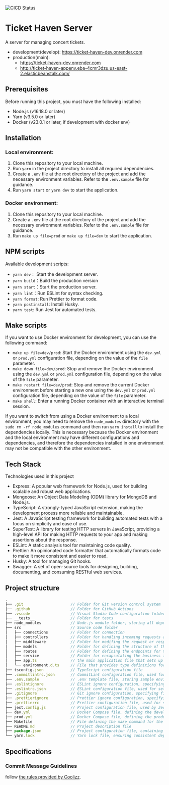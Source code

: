 ![CICD Status](https://github.com/yeha98555/ticket-haven-server/actions/workflows/render.yml/badge.svg)

# Ticket Haven Server
A server for managing concert tickets.
- development(develop): https://ticket-haven-dev.onrender.com
- production(main):
  - https://ticket-haven-dev.onrender.com
  - http://ticket-haven-appenv.eba-4cmr3dzu.us-east-2.elasticbeanstalk.com/

## Prerequisites
Before running this project, you must have the following installed:

- Node.js (v16.18.0 or later)
- Yarn (v3.5.0 or later)
- Docker (v23.0.1 or later, if development with docker env)

## Installation
### Local environment:

1. Clone this repository to your local machine.
2. Run `yarn` in the project directory to install all required dependencies.
3. Create a `.env` file at the root directory of the project and add the necessary environment variables. Refer to the `.env.sample` file for guidance.
4. Run `yarn start` or `yarn dev` to start the application.

### Docker environment:

1. Clone this repository to your local machine.
2. Create a `.env` file at the root directory of the project and add the necessary environment variables. Refer to the `.env.sample` file for guidance.
3. Run `make up file=prod` or `make up file=dev` to start the application.

## NPM scripts
Available development scripts:

- `yarn dev`： Start the development server.
- `yarn build`：Build the production version
- `yarn start`：Start the production server.
- `yarn lint`：Run ESLint for syntax checking.
- `yarn format`: Run Prettier to format code.
- `yarn postinstall`: Install Husky.
- `yarn test`: Run Jest for automated tests.

## Make scripts
If you want to use Docker environment for development, you can use the following command:

- `make up file=dev/prod`: Start the Docker environment using the `dev.yml` or `prod.yml` configuration file, depending on the value of the `file` parameter.
- `make down file=dev/prod`: Stop and remove the Docker environment using the `dev.yml` or `prod.yml` configuration file, depending on the value of the `file` parameter.
- `make restart file=dev/prod`: Stop and remove the current Docker environment before starting a new one using the `dev.yml` or `prod.yml` configuration file, depending on the value of the `file` parameter.
- `make shell`: Enter a running Docker container with an interactive terminal session.

If you want to switch from using a Docker environment to a local environment, you may need to remove the `node_modules` directory with the  `sudo rm -rf node_modules` command and then run `yarn install` to install the dependencies locally. This is necessary because the Docker environment and the local environment may have different configurations and dependencies, and therefore the dependencies installed in one environment may not be compatible with the other environment.


## Tech Stack
Technologies used in this project

- Express: A popular web framework for Node.js, used for building scalable and robust web applications.
- Mongoose: An Object Data Modeling (ODM) library for MongoDB and Node.js.
- TypeScript: A strongly-typed JavaScript extension, making the development process more reliable and maintainable.
- Jest: A JavaScript testing framework for building automated tests with a focus on simplicity and ease of use.
- SuperTest: A library for testing HTTP servers in JavaScript, providing a high-level API for making HTTP requests to your app and making assertions about the response.
- ESLint: A static analysis tool for maintaining code quality.
- Prettier: An opinionated code formatter that automatically formats code to make it more consistent and easier to read.
- Husky: A tool for managing Git hooks.
- Swagger: A set of open-source tools for designing, building, documenting, and consuming RESTful web services.

## Project structure
```javascript
.
├── .git                     // Folder for Git version control system
├── .github                  // Folder for GitHub Actions
├── .vscode                  // Visual Studio Code configuration folder
├── __tests__                // Folder for tests
├── node_modules             // Node.js module folder, storing all dependencies
├── src                      // Source code folder
│   ├── connections          // Folder for connection
│   ├── controllers          // Folder for handling incoming requests and sending responses back to the client
│   ├── middleware           // Folder for modifing the request or response objects before or after they reach the controller.
│   ├── models               // Folder for defining the structure of the data that will be stored in the database
│   ├── routes               // Folder for defining the endpoints for the API and mapping them to the corresponding controller functions
│   ├── service              // Folder for encapsulating the business logic of the application and interact with the models and controllers
│   ├── app.ts               // the main application file that sets up the Express app, defines middleware, and registers the routes
│   └── environment.d.ts     // File that provides type definitions for environment variables used in the project.
├── tsconfig.json            // TypeScript configuration file
├── .commitlintrc.json       // CommitLint configuration file, used for checking the format of Git commit messages
├── .env.sample              // .env template file, storing sample environment variables
├── .eslintignore            // ESLint ignore configuration, specifying files that don't need syntax checking
├── .eslintrc.json           // ESLint configuration file, used for setting syntax checking rules
├── .gitignore               // Git ignore configuration, specifying files that don't need version control
├── .prettierignore          // Prettier ignore configuration, specifying files that don't need code formatting
├── .prettierrc              // Prettier configuration file, used for setting code formatting rules
├── jest.config.js           // Project configuration file, used by Jest testing framework for JavaScript projects
├── dev.yml                  // Docker Compose file, defining the development environment for a project
├── prod.yml                 // Docker Compose file, defining the production environment for a project
├── Makefile                 // File defining the make command for the execution of Docker Compose commands
├── README.md                // Project description file
├── package.json             // Project configuration file, containing project information, scripts, and dependencies
└── yarn.lock                // Yarn lock file, ensuring consistent dependency versions
```

## Specifications

### Commit Message Guidelines
follow [the rules provided by Coolizz](https://github.com/CoolizzLuo/ticket-haven-platform#commit-message-guidelines).
